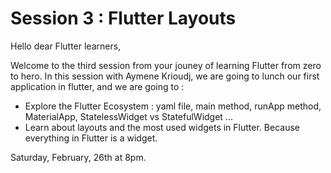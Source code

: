 # Session 3 : Flutter Layouts

Hello dear Flutter learners, 

Welcome to the third session from your jouney of learning Flutter from zero to hero.
In this session with Aymene Krioudj, we are going to lunch our first application in flutter, and we are going to :
  - Explore the Flutter Ecosystem : yaml file, main method, runApp method, MaterialApp, StatelessWidget vs StatefulWidget ...
  - Learn about layouts and the most used widgets in Flutter. Because everything in Flutter is a widget.

Saturday, February, 26th at 8pm. 
